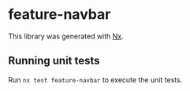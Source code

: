 # feature-navbar

This library was generated with [Nx](https://nx.dev).

## Running unit tests

Run `nx test feature-navbar` to execute the unit tests.
